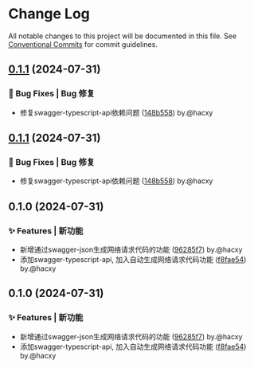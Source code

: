# Change Log

All notable changes to this project will be documented in this file.
See [Conventional Commits](https://conventionalcommits.org) for commit guidelines.

## [0.1.1](https://github.com/coverjs/cover-cli/compare/v0.1.0...v0.1.1) (2024-07-31)

### 🐛 Bug Fixes | Bug 修复

* 修复swagger-typescript-api依赖问题 ([148b558](https://github.com/coverjs/cover-cli/commit/148b558a3cc0eeb6d129476443a53d01fdfa52ae)) by.@hacxy

## [0.1.1](https://github.com/coverjs/cover-cli/compare/v0.1.0...v0.1.1) (2024-07-31)

### 🐛 Bug Fixes | Bug 修复

* 修复swagger-typescript-api依赖问题 ([148b558](https://github.com/coverjs/cover-cli/commit/148b558a3cc0eeb6d129476443a53d01fdfa52ae)) by.@hacxy

## 0.1.0 (2024-07-31)

### ✨ Features | 新功能

* 新增通过swagger-json生成网络请求代码的功能 ([96285f7](https://github.com/coverjs/cover-cli/commit/96285f7ab6c120188f0813441749637c354f8fbb)) by.@hacxy
* 添加swagger-typescript-api, 加入自动生成网络请求代码功能 ([f8fae54](https://github.com/coverjs/cover-cli/commit/f8fae54ed4e26aeece5bc637630071dcf20e0ede)) by.@hacxy

## 0.1.0 (2024-07-31)

### ✨ Features | 新功能

* 新增通过swagger-json生成网络请求代码的功能 ([96285f7](https://github.com/coverjs/cover-cli/commit/96285f7ab6c120188f0813441749637c354f8fbb)) by.@hacxy
* 添加swagger-typescript-api, 加入自动生成网络请求代码功能 ([f8fae54](https://github.com/coverjs/cover-cli/commit/f8fae54ed4e26aeece5bc637630071dcf20e0ede)) by.@hacxy
